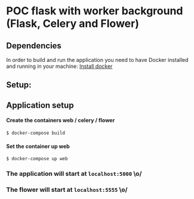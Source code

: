 # POC flask with worker background (Flask, Celery and Flower)

## Dependencies

In order to build and run the application you need to have Docker installed and running in your machine: [Install docker](https://docs.docker.com/install/)

## Setup:

## Application setup
#### Create the containers web / celery / flower
`$ docker-compose build`

#### Set the container up web
`$ docker-compose up web`

### The application will start at `localhost:5000` \o/
### The flower will start at `localhost:5555` \o/
